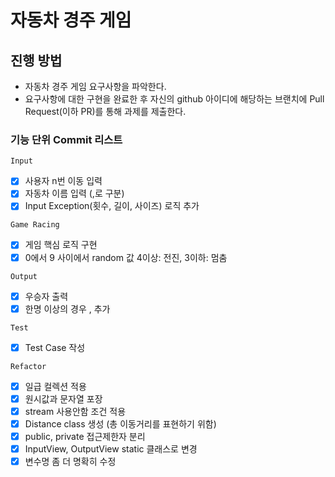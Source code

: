 # 자동차 경주 게임
## 진행 방법
* 자동차 경주 게임 요구사항을 파악한다.
* 요구사항에 대한 구현을 완료한 후 자신의 github 아이디에 해당하는 브랜치에 Pull Request(이하 PR)를 통해 과제를 제출한다.

### 기능 단위 Commit 리스트
`Input`
- [x] 사용자 n번 이동 입력
- [x] 자동차 이름 입력 (,로 구분)
- [x] Input Exception(횟수, 길이, 사이즈) 로직 추가

`Game Racing`
- [x] 게임 핵심 로직 구현
- [x] 0에서 9 사이에서 random 값 4이상: 전진, 3이하: 멈춤 

`Output`
- [x] 우승자 출력 
- [x] 한명 이상의 경우 , 추가

`Test`
- [x] Test Case 작성

`Refactor`
- [x] 일급 컬렉션 적용
- [x] 원시값과 문자열 포장
- [x] stream 사용안함 조건 적용
- [x] Distance class 생성 (총 이동거리를 표현하기 위함)
- [x] public, private 접근제한자 분리
- [x] InputView, OutputView static 클래스로 변경
- [x] 변수명 좀 더 명확히 수정